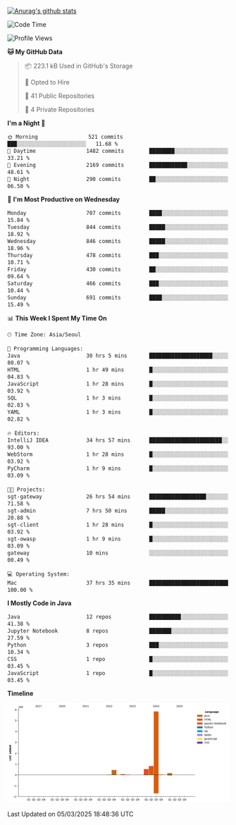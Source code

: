 [![Anurag's github stats](https://github-readme-stats.vercel.app/api?username=hajubal)](https://github.com/anuraghazra/github-readme-stats)

<!--START_SECTION:waka-->
![Code Time](http://img.shields.io/badge/Code%20Time-269%20hrs%2057%20mins-blue)

![Profile Views](http://img.shields.io/badge/Profile%20Views-0-blue)

**🐱 My GitHub Data** 

> 📦 223.1 kB Used in GitHub's Storage 
 > 
> 💼 Opted to Hire
 > 
> 📜 41 Public Repositories 
 > 
> 🔑 4 Private Repositories 
 > 
**I'm a Night 🦉** 

```text
🌞 Morning                521 commits         ███░░░░░░░░░░░░░░░░░░░░░░   11.68 % 
🌆 Daytime                1482 commits        ████████░░░░░░░░░░░░░░░░░   33.21 % 
🌃 Evening                2169 commits        ████████████░░░░░░░░░░░░░   48.61 % 
🌙 Night                  290 commits         ██░░░░░░░░░░░░░░░░░░░░░░░   06.50 % 
```
📅 **I'm Most Productive on Wednesday** 

```text
Monday                   707 commits         ████░░░░░░░░░░░░░░░░░░░░░   15.84 % 
Tuesday                  844 commits         █████░░░░░░░░░░░░░░░░░░░░   18.92 % 
Wednesday                846 commits         █████░░░░░░░░░░░░░░░░░░░░   18.96 % 
Thursday                 478 commits         ███░░░░░░░░░░░░░░░░░░░░░░   10.71 % 
Friday                   430 commits         ██░░░░░░░░░░░░░░░░░░░░░░░   09.64 % 
Saturday                 466 commits         ███░░░░░░░░░░░░░░░░░░░░░░   10.44 % 
Sunday                   691 commits         ████░░░░░░░░░░░░░░░░░░░░░   15.49 % 
```


📊 **This Week I Spent My Time On** 

```text
🕑︎ Time Zone: Asia/Seoul

💬 Programming Languages: 
Java                     30 hrs 5 mins       ████████████████████░░░░░   80.07 % 
HTML                     1 hr 49 mins        █░░░░░░░░░░░░░░░░░░░░░░░░   04.83 % 
JavaScript               1 hr 28 mins        █░░░░░░░░░░░░░░░░░░░░░░░░   03.92 % 
SQL                      1 hr 3 mins         █░░░░░░░░░░░░░░░░░░░░░░░░   02.83 % 
YAML                     1 hr 3 mins         █░░░░░░░░░░░░░░░░░░░░░░░░   02.82 % 

🔥 Editors: 
IntelliJ IDEA            34 hrs 57 mins      ███████████████████████░░   93.00 % 
WebStorm                 1 hr 28 mins        █░░░░░░░░░░░░░░░░░░░░░░░░   03.92 % 
PyCharm                  1 hr 9 mins         █░░░░░░░░░░░░░░░░░░░░░░░░   03.09 % 

🐱‍💻 Projects: 
sgt-gateway              26 hrs 54 mins      ██████████████████░░░░░░░   71.58 % 
sgt-admin                7 hrs 50 mins       █████░░░░░░░░░░░░░░░░░░░░   20.88 % 
sgt-client               1 hr 28 mins        █░░░░░░░░░░░░░░░░░░░░░░░░   03.92 % 
sgt-owasp                1 hr 9 mins         █░░░░░░░░░░░░░░░░░░░░░░░░   03.09 % 
gateway                  10 mins             ░░░░░░░░░░░░░░░░░░░░░░░░░   00.49 % 

💻 Operating System: 
Mac                      37 hrs 35 mins      █████████████████████████   100.00 % 
```

**I Mostly Code in Java** 

```text
Java                     12 repos            ██████████░░░░░░░░░░░░░░░   41.38 % 
Jupyter Notebook         8 repos             ███████░░░░░░░░░░░░░░░░░░   27.59 % 
Python                   3 repos             ███░░░░░░░░░░░░░░░░░░░░░░   10.34 % 
CSS                      1 repo              █░░░░░░░░░░░░░░░░░░░░░░░░   03.45 % 
JavaScript               1 repo              █░░░░░░░░░░░░░░░░░░░░░░░░   03.45 % 
```



**Timeline**

![Lines of Code chart](https://raw.githubusercontent.com/hajubal/hajubal/main/assets/bar_graph.png)


 Last Updated on 05/03/2025 18:48:36 UTC
<!--END_SECTION:waka-->